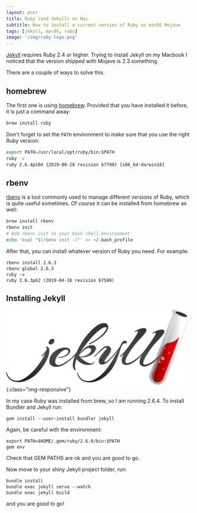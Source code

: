 ```yaml
---
layout: post
title: Ruby (and Jekyll) on Mac
subtitle: How to install a current version of Ruby on macOS Mojave
tags: [jekyll, macOS, ruby]
image: '/img/ruby-logo.png'
---
```


[Jekyll](https://jekyllrb.com) requires Ruby 2.4 or higher.
Trying to install Jekyll on my Macbook I noticed that the version shipped with Mojave is 2.3.something.

There are a couple of ways to solve this.

## homebrew

The first one is using [homebrew](https://brew.sh/). Provided that you have installed it before, it is just a command away:

```bash
brew install ruby
```

Don't forget to set the `PATH` environment to make sure that you use the right Ruby version:

```bash
export PATH=/usr/local/opt/ruby/bin:$PATH
ruby -v
ruby 2.6.4p104 (2019-08-28 revision 67798) [x86_64-darwin18]
```

## rbenv

[rbenv](https://github.com/rbenv/rbenv) is a tool commonly used to manage different versions of Ruby, which is quite useful sometimes. Of course it can be installed from homebrew as well:

```bash
brew install rbenv
rbenv init
# Add rbenv init to your bash shell environment
echo 'eval "$(rbenv init -)"' >> ~/.bash_profile
```

After that, you can install whatever version of Ruby you need. For example:

```
rbenv install 2.6.3
rbenv global 2.6.3
ruby -v
ruby 2.6.3p62 (2019-04-16 revision 67580)
```

## Installing Jekyll

![jekyll logo](/img/jekyll-logo.png){:class="img-responsive"}

In my case Ruby was installed from brew, so I am running 2.6.4. To install Bundler and Jekyll run:

```
gem install --user-install bundler jekyll
```

Again, be careful with the environment:

```
export PATH=$HOME/.gem/ruby/2.6.0/bin:$PATH
gem env
```

Check that GEM PATHS are ok and you are good to go.

Now move to your shiny Jekyll project folder, run:

```
bundle install
bundle exec jekyll serve --watch
bundle exec jekyll build
```

and you are good to go!
